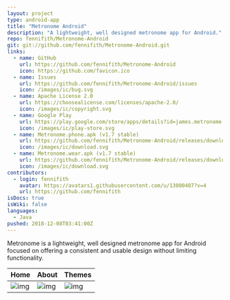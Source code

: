 ```yaml
---
layout: project
type: android-app
title: "Metronome Android"
description: "A lightweight, well designed metronome app for Android."
repo: fennifith/Metronome-Android
git: git://github.com/fennifith/Metronome-Android.git
links:
  - name: GitHub
    url: https://github.com/fennifith/Metronome-Android
    icon: https://github.com/favicon.ico
  - name: Issues
    url: https://github.com/fennifith/Metronome-Android/issues
    icon: /images/ic/bug.svg
  - name: Apache License 2.0
    url: https://choosealicense.com/licenses/apache-2.0/
    icon: /images/ic/copyright.svg
  - name: Google Play
    url: https://play.google.com/store/apps/details?id=james.metronome
    icon: /images/ic/play-store.svg
  - name: Metronome.phone.apk (v1.7 stable)
    url: https://github.com/fennifith/Metronome-Android/releases/download/v1.7/Metronome.phone.apk
    icon: /images/ic/download.svg
  - name: Metronome.wear.apk (v1.7 stable)
    url: https://github.com/fennifith/Metronome-Android/releases/download/v1.7/Metronome.wear.apk
    icon: /images/ic/download.svg
contributors:
  - login: fennifith
    avatar: https://avatars1.githubusercontent.com/u/13000407?v=4
    url: https://github.com/fennifith
isDocs: true
isWiki: false
languages:
  - Java
pushed: 2018-12-08T03:41:00Z
---
```


Metronome is a lightweight, well designed metronome app for Android focused on offering a consistent and usable design without limiting functionality.

| Home   | About  | Themes |
|--------|--------|--------|
|![img](https://github.com/fennifith/Metronome-Android/blob/master/./.github/images/main.png?raw=true)|![img](https://github.com/fennifith/Metronome-Android/blob/master/./.github/images/about.png?raw=true)|![img](https://github.com/fennifith/Metronome-Android/blob/master/./.github/images/theme.png?raw=true)|
